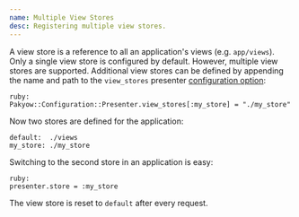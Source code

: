```yaml
---
name: Multiple View Stores
desc: Registering multiple view stores.
---
```


A view store is a reference to all an application's views (e.g. `app/views`). Only a single view store is configured by default. However, multiple view stores are supported. Additional view stores can be defined by appending the name and path to the `view_stores` presenter [configuration option](/docs/configuration):

    ruby:
    Pakyow::Configuration::Presenter.view_stores[:my_store] = "./my_store"

Now two stores are defined for the application:

    default:  ./views
    my_store: ./my_store

Switching to the second store in an application is easy:

    ruby:
    presenter.store = :my_store

The view store is reset to `default` after every request.
